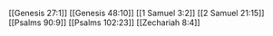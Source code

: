 [[Genesis 27:1]]
[[Genesis 48:10]]
[[1 Samuel 3:2]]
[[2 Samuel 21:15]]
[[Psalms 90:9]]
[[Psalms 102:23]]
[[Zechariah 8:4]]
